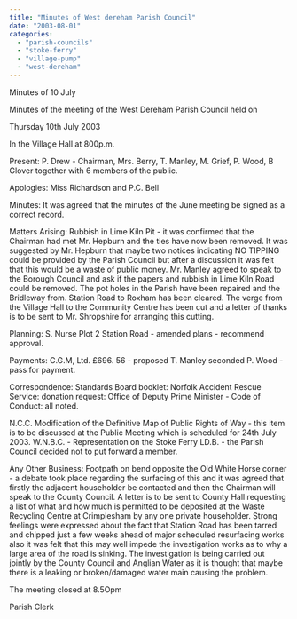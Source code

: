 ```yaml
---
title: "Minutes of West dereham Parish Council"
date: "2003-08-01"
categories: 
  - "parish-councils"
  - "stoke-ferry"
  - "village-pump"
  - "west-dereham"
---
```


Minutes of 10 July

Minutes of the meeting of the West Dereham Parish Council held on

Thursday 10th July 2003

In the Village Hall at 800p.m.

Present: P. Drew - Chairman, Mrs. Berry, T. Manley, M. Grief, P. Wood, B Glover together with 6 members of the public.

Apologies: Miss Richardson and P.C. Bell

Minutes: It was agreed that the minutes of the June meeting be signed as a correct record.

Matters Arising: Rubbish in Lime Kiln Pit - it was confirmed that the Chairman had met Mr. Hepburn and the ties have now been removed. It was suggested by Mr. Hepburn that maybe two notices indicating NO TIPPING could be provided by the Parish Council but after a discussion it was felt that this would be a waste of public money. Mr. Manley agreed to speak to the Borough Council and ask if the papers and rubbish in Lime Kiln Road could be removed. The pot holes in the Parish have been repaired and the Bridleway from. Station Road to Roxham has been cleared. The verge from the Village Hall to the Community Centre has been cut and a letter of thanks is to be sent to Mr. Shropshire for arranging this cutting.

Planning: S. Nurse Plot 2 Station Road - amended plans - recommend approval.

Payments: C.G.M, Ltd. £696. 56 - proposed T. Manley seconded P. Wood - pass for payment.

Correspondence: Standards Board booklet: Norfolk Accident Rescue Service: donation request: Office of Deputy Prime Minister - Code of Conduct: all noted.

N.C.C. Modification of the Definitive Map of Public Rights of Way - this item is to be discussed at the Public Meeting which is scheduled for 24th July 2003. W.N.B.C. - Representation on the Stoke Ferry LD.B. - the Parish Council decided not to put forward a member.

Any Other Business: Footpath on bend opposite the Old White Horse corner - a debate took place regarding the surfacing of this and it was agreed that firstly the adjacent householder be contacted and then the Chairman will speak to the County Council. A letter is to be sent to County Hall requesting a list of what and how much is permitted to be deposited at the Waste Recycling Centre at Crimplesham by any one private householder. Strong feelings were expressed about the fact that Station Road has been tarred and chipped just a few weeks ahead of major scheduled resurfacing works also it was felt that this may well impede the investigation works as to why a large area of the road is sinking. The investigation is being carried out jointly by the County Council and Anglian Water as it is thought that maybe there is a leaking or broken/damaged water main causing the problem.

The meeting closed at 8.5Opm

Parish Clerk
